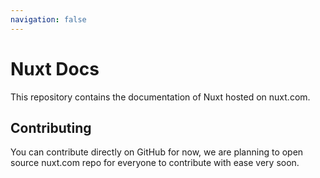 ```yaml
---
navigation: false
---
```


# Nuxt Docs

This repository contains the documentation of Nuxt hosted on nuxt.com.

## Contributing

You can contribute directly on GitHub for now, we are planning to open source nuxt.com repo for everyone to contribute with ease very soon.
